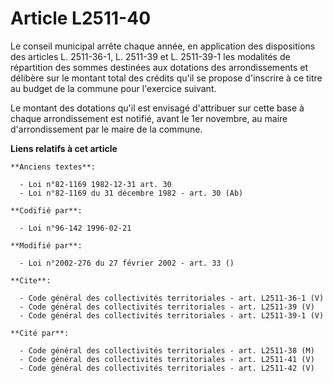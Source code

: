 # Article L2511-40

Le conseil municipal arrête chaque année, en application des dispositions des articles L. 2511-36-1, L. 2511-39 et L.
2511-39-1 les modalités de répartition des sommes destinées aux dotations des arrondissements et délibère sur le montant
total des crédits qu'il se propose d'inscrire à ce titre au budget de la commune pour l'exercice suivant. 

Le montant des dotations qu'il est envisagé d'attribuer sur cette base à chaque arrondissement est notifié, avant le 1er
novembre, au maire d'arrondissement par le maire de la commune.

**Liens relatifs à cet article**

	**Anciens textes**:

	  - Loi n°82-1169 1982-12-31 art. 30
	  - Loi n°82-1169 du 31 décembre 1982 - art. 30 (Ab)

	**Codifié par**:

	  - Loi n°96-142 1996-02-21

	**Modifié par**:

	  - Loi n°2002-276 du 27 février 2002 - art. 33 ()

	**Cite**:

	  - Code général des collectivités territoriales - art. L2511-36-1 (V)
	  - Code général des collectivités territoriales - art. L2511-39 (V)
	  - Code général des collectivités territoriales - art. L2511-39-1 (V)

	**Cité par**:

	  - Code général des collectivités territoriales - art. L2511-38 (M)
	  - Code général des collectivités territoriales - art. L2511-41 (V)
	  - Code général des collectivités territoriales - art. L2511-42 (V)
